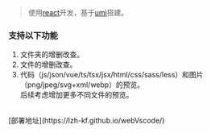 > 使用[react](https://react.docschina.org/)开发，基于[umi](https://umijs.org/)搭建。
### 支持以下功能
1. 文件夹的增删改查。
2. 文件的增删改查。
3. 代码（js/json/vue/ts/tsx/jsx/html/css/sass/less）和图片（png/jpeg/svg+xml/webp）的预览。
<br>后续考虑增加更多不同文件的预览。
<br>
[部署地址](https://lzh-kf.github.io/webVscode/)
